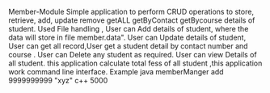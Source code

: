 Member-Module Simple application to perform CRUD operations to store, retrieve, add, update remove getALL getByContact getBycourse details of student. Used 
 File handling , User can Add details of student, where the data will store in file member.data". User can Update details of student, User can get all record,User get  a student detail by contact number and course . User can Delete any student as required. User can view Details of all student. this application calculate  total fess of all student ,this application work command line interface.
Example java memberManger add 9999999999 "xyz" c++ 5000
